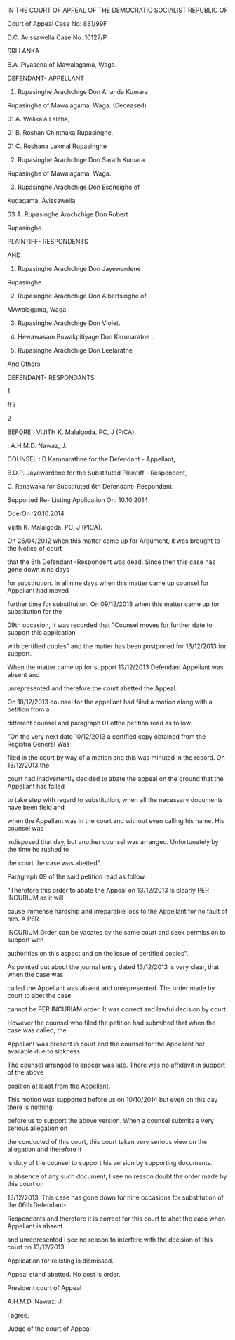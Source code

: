 IN THE COURT OF APPEAL OF THE DEMOCRATIC SOCIALIST REPUBLIC OF

Court of Appeal Case No: 831/99F

D.C. Avissawella Case No: 16127/P

SRI LANKA

B.A. Piyasena of Mawalagama, Waga.

DEFENDANT- APPELLANT

01. Rupasinghe Arachchige Don Ananda Kumara

Rupasinghe of Mawalagama, Waga. (Deceased)

01 A. Welikala Lalitha,

01 B. Roshan Chinthaka Rupasinghe,

01 C. Roshana Lakmal Rupasinghe

02. Rupasinghe Arachchige Don Sarath Kumara

Rupasinghe of Mawalagama, Waga.

03. Rupasinghe Arachchige Don Esonsigho of

Kudagama, Avissawella.

03 A. Rupasinghe Arachchige Don Robert

Rupasinghe.

PLAINTIFF- RESPONDENTS

AND

01. Rupasinghe Arachchige Don Jayewardene

Rupasinghe.

02. Rupasinghe Arachchige Don Albertsinghe of

MAwalagama, Waga.

03. Rupasinghe Arachchige Don Violet.

04. Hewawasam Puwakpitiyage Don Karunaratne ..

05. Rupasinghe Arachchige Don Leelaratne

And Others.

DEFENDANT- RESPONDANTS

1

ff i

2

BEFORE : VIJITH K. Malalgoda. PC, J (PiCA),

: A.H.M.D. Nawaz, J.

COUNSEL : D.Karunarathne for the Defendant - Appellant,

B.O.P. Jayewardene for the Substituted Plaintiff - Respondent,

C. Ranawaka for Substituted 6th Defendant- Respondent.

Supported Re- Listing Application On: 10.10.2014

OderOn :20.10.2014

Vijith K. Malalgoda. PC, J (PICA).

On 26/04/2012 when this matter came up for Argument, it was brought to the Notice of court

that the 6th Defendant -Respondent was dead. Since then this case has gone down nine days

for substitution. In all nine days when this matter came up counsel for Appellant had moved

further time for substItution. On 09/12/2013 when this matter came up for substitution for the

09th occasion, it was recorded that "Counsel moves for further date to support this application

with certified copies" and the matter has been postponed for 13/12/2013 for support.

When the matter came up for support 13/12/2013 Defendant Appellant was absent and

unrepresented and therefore the court abetted the Appeal.

On 18/12/2013 counsel for the appellant had filed a motion along with a petition from a

different counsel and paragraph 01 ofthe petition read as follow.

"On the very next date 10/12/2013 a certified copy obtained from the Registra General Was

filed in the court by way of a motion and this was minuted in the record. On 13/12/2013 the

court had inadvertently decided to abate the appeal on the ground that the Appellant has failed

to take step with regard to substitution, when all the necessary documents have been field and

when the Appellant was in the court and without even calling his name. His counsel was

indisposed that day, but another counsel was arranged. Unfortunately by the time he rushed to

the court the case was abetted".

Paragraph 09 of the said petition read as follow.

"Therefore this order to abate the Appeal on 13/12/2013 is clearly PER INCURIUM as it will

cause immense hardship and irreparable loss to the Appellant for no fault of him. A PER

INCURIUM Order can be vacates by the same court and seek permission to support with

authorities on this aspect and on the issue of certified copies".

As pointed out about the journal entry dated 13/12/2013 is very clear, that when the case was

called the Appellant was absent and unrepresented. The order made by court to abet the case

cannot be PER INCURIAM order. It was correct and lawful decision by court

However the counsel who filed the petition had submitted that when the case was called, the

Appellant was present in court and the counsel for the Appellant not available due to sickness.

The counsel arranged to appear was late. There was no affidavit in support of the above

position at least from the Appellant.

This motion was supported before us on 10/10/2014 but even on this day there is nothing

before us to support the above version. When a counsel submits a very serious allegation on

the conducted of this court, this court taken very serious view on the allegation and therefore it

is duty of the counsel to support his version by supporting documents.

In absence of any such document, I see no reason doubt the order made by this court on

13/12/2013. This case has gone down for nine occasions for substitution of the 06th Defendant-

Respondents and therefore it is correct for this court to abet the case when Appellant is absent

and unrepresented I see no reason to interfere with the decision of this court on 13/12/2013.

Application for relisting is dismissed.

Appeal stand abetted. No cost is order.

President court of Appeal

A.H.M.D. Nawaz. J.

I agree,

Judge of the court of Appeal